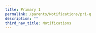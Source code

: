 ```yaml
---
title: Primary 1
permalink: /parents/Notifications/pri-q
description: ""
third_nav_title: Notifications
---
```


